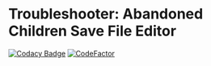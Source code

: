 # Troubleshooter: Abandoned Children Save File Editor

[![Codacy Badge](https://api.codacy.com/project/badge/Grade/c4ca9e3f503842f6854d13b195def489)](https://app.codacy.com/gh/Attacktive/troubleshooter-editor?utm_source=github.com&utm_medium=referral&utm_content=Attacktive/troubleshooter-editor&utm_campaign=Badge_Grade_Settings)
[![CodeFactor](https://www.codefactor.io/repository/github/attacktive/troubleshooter-editor/badge)](https://www.codefactor.io/repository/github/attacktive/troubleshooter-editor)
